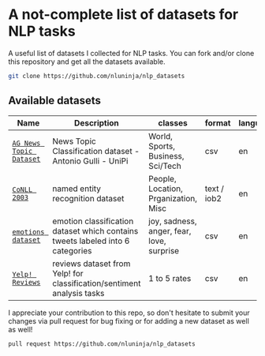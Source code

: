 # A not-complete list of datasets for NLP tasks

A useful list of datasets I collected for NLP tasks. You can fork and/or clone this repository and get all the datasets available.

```bash
git clone https://github.com/nluninja/nlp_datasets
```


## Available datasets

| Name | Description | classes | format | language |
| ---- | ----------- | ------- | ------ | -------- |
| [`AG News Topic Dataset`](./ag_news/) | News Topic Classification dataset - Antonio Gulli -  UniPi | World, Sports, Business, Sci/Tech | csv | en  |
| [`CoNLL 2003`](./conll2003/) | named entity recognition dataset | People, Location, Prganization, Misc | text / iob2 | en  |
| [`emotions dataset`](./emotion_classification_dataset/) | emotion classification dataset which contains tweets labeled into 6 categories | joy, sadness, anger, fear, love, surprise | csv | en |
| [`Yelp! Reviews`](./yelp_reviews/) | reviews dataset from Yelp! for classification/sentiment analysis tasks| 1 to 5 rates | csv | en  |



I appreciate your contribution to this repo, so don't hesitate to submit your changes via pull request for bug fixing or for adding a new dataset as well as well! 

```bash
pull request https://github.com/nluninja/nlp_datasets
```
